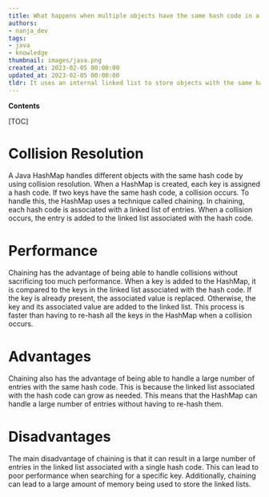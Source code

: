```yaml
---
title: What happens when multiple objects have the same hash code in a Java hashmap?
authors:
- nanja_dev
tags:
- java
- knowledge
thumbnail: images/java.png
created_at: 2023-02-05 00:00:00
updated_at: 2023-02-05 00:00:00
tldr: It uses an internal linked list to store objects with the same hash code.
---
```


**Contents**

[TOC]

# Collision Resolution
A Java HashMap handles different objects with the same hash code by using collision resolution. When a HashMap is created, each key is assigned a hash code. If two keys have the same hash code, a collision occurs. To handle this, the HashMap uses a technique called chaining. In chaining, each hash code is associated with a linked list of entries. When a collision occurs, the entry is added to the linked list associated with the hash code. 

# Performance
Chaining has the advantage of being able to handle collisions without sacrificing too much performance. When a key is added to the HashMap, it is compared to the keys in the linked list associated with the hash code. If the key is already present, the associated value is replaced. Otherwise, the key and its associated value are added to the linked list. This process is faster than having to re-hash all the keys in the HashMap when a collision occurs.

# Advantages
Chaining also has the advantage of being able to handle a large number of entries with the same hash code. This is because the linked list associated with the hash code can grow as needed. This means that the HashMap can handle a large number of entries without having to re-hash them.

# Disadvantages
The main disadvantage of chaining is that it can result in a large number of entries in the linked list associated with a single hash code. This can lead to poor performance when searching for a specific key. Additionally, chaining can lead to a large amount of memory being used to store the linked lists.
